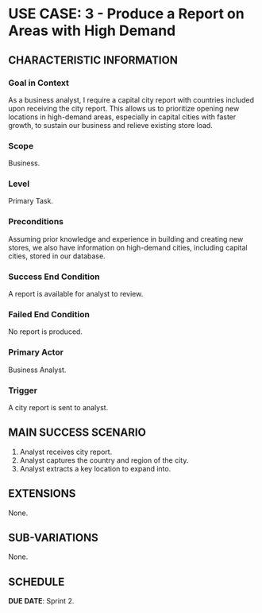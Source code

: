 # USE CASE: 3 - Produce a Report on Areas with High Demand

## CHARACTERISTIC INFORMATION

### Goal in Context

As a business analyst, I require a capital city report with countries included upon receiving the city report. This allows us to prioritize opening new locations in high-demand areas, especially in capital cities with faster growth, to sustain our business and relieve existing store load.

### Scope

Business.

### Level

Primary Task.

### Preconditions

Assuming prior knowledge and experience in building and creating new stores, we also have information on high-demand cities, including capital cities, stored in our database.

### Success End Condition

A report is available for analyst to review.

### Failed End Condition

No report is produced.

### Primary Actor

Business Analyst.

### Trigger

A city report is sent to analyst.

## MAIN SUCCESS SCENARIO

1. Analyst receives city report.
2. Analyst captures the country and region of the city.
3. Analyst extracts a key location to expand into.

## EXTENSIONS

None.

## SUB-VARIATIONS

None.

## SCHEDULE

**DUE DATE**: Sprint 2.